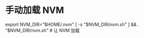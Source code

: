 

# 手动加载 NVM
export NVM_DIR="$HOME/.nvm"
[ -s "$NVM_DIR/nvm.sh" ] && \. "$NVM_DIR/nvm.sh"  # 让 NVM 加载
